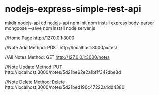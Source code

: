 # nodejs-express-simple-rest-api

mkdir nodejs-api
cd nodejs-api
npm init
npm install express body-parser mongoose --save
npm install
node server.js

//Home Page
http://127.0.0.1:3000

//Note Add
Method: POST
 http://localhost:3000/notes/

//All Notes
Method: GET
http://127.0.0.1:3000/notes

//Note Update
Method: PUT
 http://localhost:3000/notes/5d21be62e2a1bf1f342dbe3d

//Note Delete
Method: Delete
 http://localhost:3000/notes/5d21bed190c47222a4dd4380
